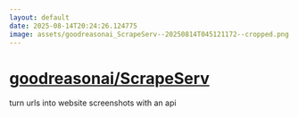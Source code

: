 ```yaml
---
layout: default
date: 2025-08-14T20:24:26.124775
image: assets/goodreasonai_ScrapeServ--20250814T045121172--cropped.png
---
```


# [goodreasonai/ScrapeServ](https://github.com/goodreasonai/ScrapeServ)

turn urls into website screenshots with an api

